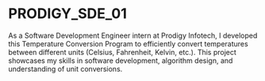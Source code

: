 # PRODIGY_SDE_01
As a Software Development Engineer intern at Prodigy Infotech, I developed this Temperature Conversion Program to efficiently convert temperatures between different units (Celsius, Fahrenheit, Kelvin, etc.). This project showcases my skills in software development, algorithm design, and understanding of unit conversions.
